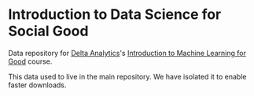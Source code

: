 Introduction to Data Science for Social Good
====

Data repository for [Delta Analytics](http://www.deltanalytics.org/)'s 
[Introduction to Machine Learning for Good](http://www.deltanalytics.org/curriculum.html)
course.

This data used to live in the main repository. We have isolated it to enable
faster downloads.
